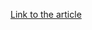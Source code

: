 [Link to the article](https://www.mcafee.com/blogs/other-blogs/mcafee-labs/instagram-credentials-stealer-disguised-as-mod-app/)
